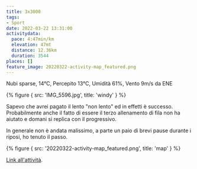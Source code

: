 ```yaml
---
title: 3x3000
tags:
- Sport
date: 2022-03-22 13:31:00
activitydata:
  pace: 4:47min/km
  elevation: 47mt
  distance: 12.36km
  duration: 3544
places: []
feature_image: 20220322-activity-map_featured.png
---
```


Nubi sparse, 14°C, Percepito 13°C, Umidità 61%, Vento 9m/s da ENE

<!--more-->

{% figure { src: 'IMG_5596.jpg', title: 'windy' } %}

Sapevo che avrei pagato il lento "non lento" ed in effetti è successo. Probabilmente anche il fatto di essere il terzo allenamento di fila non ha aiutato e domani si replica con il progressivo.

In generale non è andata malissimo, a parte un paio di brevi pause durante i riposi, ho tenuto il passo.

{% figure { src: '20220322-activity-map_featured.png', title: 'map' } %}

[Link all'attività](https://strava.com/activities/6864131913).